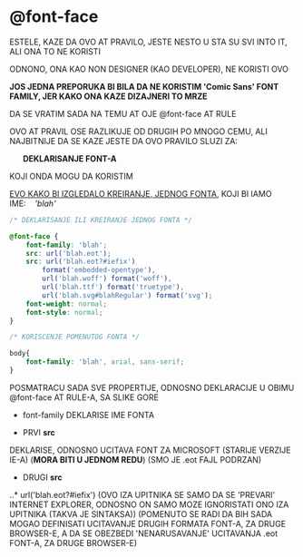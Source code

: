 # @font-face

ESTELE, KAZE DA OVO AT PRAVILO, JESTE NESTO U STA SU SVI INTO IT, ALI ONA TO NE KORISTI

ODNONO, ONA KAO NON DESIGNER (KAO DEVELOPER), NE KORISTI OVO

**JOS JEDNA PREPORUKA BI BILA DA NE KORISTIM 'Comic Sans' FONT FAMILY, JER KAKO ONA KAZE DIZAJNERI TO MRZE**

DA SE VRATIM SADA NA TEMU AT OJE @font-face AT RULE

OVO AT PRAVIL OSE RAZLIKUJE OD DRUGIH PO MNOGO CEMU, ALI NAJBITNIJE DA SE KAZE JESTE DA OVO PRAVILO SLUZI ZA:

&nbsp;&nbsp;&nbsp;&nbsp;&nbsp;&nbsp;**DEKLARISANJE FONT-A**

KOJI ONDA MOGU DA KORISTIM

[EVO KAKO BI IZGLEDALO KREIRANJE, JEDNOG FONTA](http://www.standardista.com/webstock/part_07_fonts.html#slide5), KOJI BI IAMO IME:&nbsp;&nbsp;&nbsp;&nbsp;*'blah'*

```CSS
/* DEKLARISANJE ILI KREIRANJE JEDNOG FONTA */

@font-face {
    font-family: 'blah';
    src: url('blah.eot');
    src: url('blah.eot?#iefix')
        format('embedded-opentype'),
        url('blah.woff') format('woff'),
        url('blah.ttf') format('truetype'),
        url('blah.svg#blahRegular') format('svg');
    font-weight: normal;
    font-style: normal;
}

/* KORISCENJE POMENUTOG FONTA */

body{
    font-family: 'blah', arial, sans-serif;
}
```

POSMATRACU SADA SVE PROPERTIJE, ODNOSNO DEKLARACIJE U OBIMU @font-face AT RULE-A, SA SLIKE GORE

- font-family DEKLARISE IME FONTA

- PRVI **src**  

DEKLARISE, ODNOSNO UCITAVA FONT ZA MICROSOFT (STARIJE VERZIJE IE-A) (**MORA BITI U JEDNOM REDU**) (SMO JE .eot FAJL PODRZAN)

- DRUGI **src**

..* url('blah.eot?#iefix') (OVO IZA UPITNIKA SE SAMO DA SE 'PREVARI' INTERNET EXPLORER, ODNOSNO ON SAMO MOZE IGNORISTATI ONO IZA UPITNIKA (TAKVA JE SINTAKSA)) (POMENUTO SE RADI DA BIH SADA MOGAO DEFINISATI UCITAVANJE DRUGIH FORMATA FONT-A, ZA DRUGE BROWSER-E, A DA SE OBEZBEDI 'NENARUSAVANJE' UCITAVANJA .eot FONT-A, ZA DRUGE BROWSER-E)

